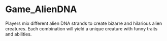 # Game_AlienDNA
Players mix different alien DNA strands to create bizarre and hilarious alien creatures. Each combination will yield a unique creature with funny traits and abilities.
